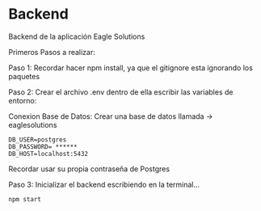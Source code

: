 # Backend
Backend de la aplicación Eagle Solutions

Primeros Pasos a realizar:

Paso 1:
Recordar hacer npm install, ya que el gitignore esta ignorando los paquetes

Paso 2:
Crear el archivo .env
dentro de ella escribir las variables de entorno:

Conexion Base de Datos: 
Crear una base de datos llamada -> eaglesolutions
```
DB_USER=postgres
DB_PASSWORD= ****** 
DB_HOST=localhost:5432 
```
Recordar usar su propia contraseña de Postgres

Paso 3:
Inicializar el backend escribiendo en la terminal...
```
npm start
```